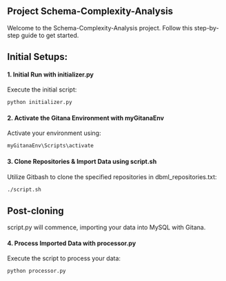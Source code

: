 ## Project Schema-Complexity-Analysis

Welcome to the Schema-Complexity-Analysis project. Follow this step-by-step guide to get started.

## Initial Setups:

#### 1. Initial Run with initializer.py

Execute the initial script:
```bash
python initializer.py
```
#### 2. Activate the Gitana Environment with myGitanaEnv
Activate your environment using:
```python
myGitanaEnv\Scripts\activate
```
#### 3. Clone Repositories & Import Data using script.sh
Utilize Gitbash to clone the specified repositories in dbml_repositories.txt:
```bash
./script.sh
```
## Post-cloning
script.py will commence, importing your data into MySQL with Gitana.

#### 4. Process Imported Data with processor.py
Execute the script to process your data:
```bash
python processor.py
```


